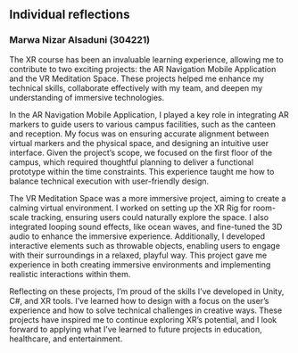 <h2>Individual reflections</h2>
<h3>Marwa Nizar Alsaduni (304221)</h3>
<p>The XR course has been an invaluable learning experience, allowing me to contribute to two exciting projects: the AR Navigation Mobile Application and the VR Meditation Space. These projects helped me enhance my technical skills, collaborate effectively with my team, and deepen my understanding of immersive technologies.

In the AR Navigation Mobile Application, I played a key role in integrating AR markers to guide users to various campus facilities, such as the canteen and reception. My focus was on ensuring accurate alignment between virtual markers and the physical space, and designing an intuitive user interface. Given the project’s scope, we focused on the first floor of the campus, which required thoughtful planning to deliver a functional prototype within the time constraints. This experience taught me how to balance technical execution with user-friendly design.

The VR Meditation Space was a more immersive project, aiming to create a calming virtual environment. I worked on setting up the XR Rig for room-scale tracking, ensuring users could naturally explore the space. I also integrated looping sound effects, like ocean waves, and fine-tuned the 3D audio to enhance the immersive experience. Additionally, I developed interactive elements such as throwable objects, enabling users to engage with their surroundings in a relaxed, playful way. This project gave me experience in both creating immersive environments and implementing realistic interactions within them.

Reflecting on these projects, I’m proud of the skills I’ve developed in Unity, C#, and XR tools. I’ve learned how to design with a focus on the user’s experience and how to solve technical challenges in creative ways. These projects have inspired me to continue exploring XR’s potential, and I look forward to applying what I’ve learned to future projects in education, healthcare, and entertainment. </p>
